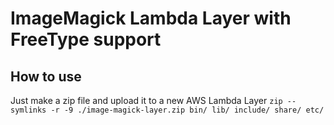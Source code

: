 # ImageMagick Lambda Layer with FreeType support

## How to use
Just make a zip file and upload it to a new AWS Lambda Layer
```zip --symlinks -r -9 ./image-magick-layer.zip bin/ lib/ include/ share/ etc/```
